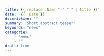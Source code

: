 ```yaml
---
title: {{ replace .Name "-" " " | title }}"
date:  {{ .Date }}
description: ""
summary: "Short abstract teaser"
keywords: "news"
categories: 
    - "news"
    - ""
draft: true
---
```

